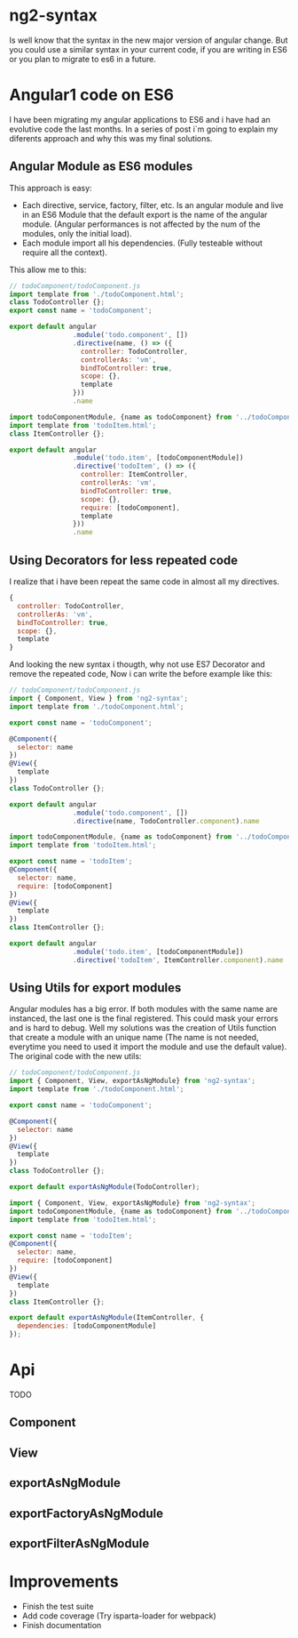 # ng2-syntax
Is well know that the syntax in the new major version of angular change. But you could use a similar syntax in your current code, if you are writing in ES6 or you plan to migrate to es6 in a future.

# Angular1 code on ES6

I have been migrating my angular applications to ES6 and i have had an evolutive code the last months. In a series of post i`m going to explain my diferents approach and why this was my final solutions.

## Angular Module as ES6 modules

This approach is easy:

* Each directive, service, factory, filter, etc. Is an angular module and live in an ES6 Module that the default export is the name of the angular module. (Angular performances is not affected by the num of the modules, only the initial load).
* Each module import all his dependencies. (Fully testeable without require all the context).

This allow me to this:

```javascript
// todoComponent/todoComponent.js
import template from './todoComponent.html';
class TodoController {};
export const name = 'todoComponent';

export default angular
                .module('todo.component', [])
                .directive(name, () => ({
                  controller: TodoController,
                  controllerAs: 'vm',
                  bindToController: true,
                  scope: {},
                  template
                }))
                .name
```

```javascript
import todoComponentModule, {name as todoComponent} from '../todoComponent/todoComponent.js';
import template from 'todoItem.html';
class ItemController {};

export default angular
                .module('todo.item', [todoComponentModule])
                .directive('todoItem', () => ({
                  controller: ItemController,
                  controllerAs: 'vm',
                  bindToController: true,
                  scope: {},
                  require: [todoComponent],
                  template
                }))
                .name
```

## Using Decorators for less repeated code

I realize that i have been repeat the same code in almost all my directives.

```javascript
{
  controller: TodoController,
  controllerAs: 'vm',
  bindToController: true,
  scope: {},
  template
}
```

And looking the new syntax i thougth, why not use ES7 Decorator and remove the repeated code, Now i can write the before example like this:


```javascript
// todoComponent/todoComponent.js
import { Component, View } from 'ng2-syntax';
import template from './todoComponent.html';

export const name = 'todoComponent';

@Component({
  selector: name
})
@View({
  template
})
class TodoController {};

export default angular
                .module('todo.component', [])
                .directive(name, TodoController.component).name
```

```javascript
import todoComponentModule, {name as todoComponent} from '../todoComponent/todoComponent.js';
import template from 'todoItem.html';

export const name = 'todoItem';
@Component({
  selector: name,
  require: [todoComponent]
})
@View({
  template
})
class ItemController {};

export default angular
                .module('todo.item', [todoComponentModule])
                .directive('todoItem', ItemController.component).name
```

## Using Utils for export modules

Angular modules has a big error. If both modules with the same name are instanced, the last one is the final registered. This could mask your errors and is hard to debug. Well my solutions was the creation of Utils function that create a module with an unique name (The name is not needed, everytime you need to used it import the module and use the default value). The original code with the new utils:

```javascript
// todoComponent/todoComponent.js
import { Component, View, exportAsNgModule} from 'ng2-syntax';
import template from './todoComponent.html';

export const name = 'todoComponent';

@Component({
  selector: name
})
@View({
  template
})
class TodoController {};

export default exportAsNgModule(TodoController);
```

```javascript
import { Component, View, exportAsNgModule} from 'ng2-syntax';
import todoComponentModule, {name as todoComponent} from '../todoComponent/todoComponent.js';
import template from 'todoItem.html';

export const name = 'todoItem';
@Component({
  selector: name,
  require: [todoComponent]
})
@View({
  template
})
class ItemController {};

export default exportAsNgModule(ItemController, {
  dependencies: [todoComponentModule]
});
```

# Api

TODO

## Component

## View

## exportAsNgModule

## exportFactoryAsNgModule

## exportFilterAsNgModule

# Improvements

* Finish the test suite
* Add code coverage (Try isparta-loader for webpack)
* Finish documentation